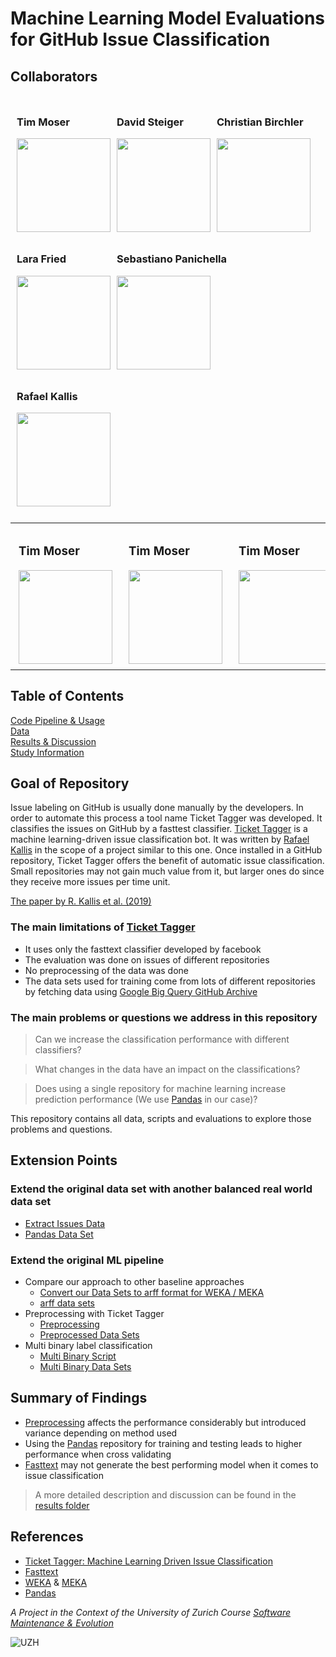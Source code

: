 # Machine Learning Model Evaluations for GitHub Issue Classification



## Collaborators

 <div style="float: left; padding: 5px; width=100%;">
    <div style="float: left; padding: 5px">
    <h3 float="center">Tim Moser</h3>
    <img src="https://avatars0.githubusercontent.com/u/56076095?s=460&u=b18b975c4570628eee4fa5d24439c384f1f70c6c&v=4" width="150" />
    </div>
    <div style="float: left; padding: 5px;">
    <h3 float="center">David Steiger</h3>
    <img src="https://avatars2.githubusercontent.com/u/55451472?s=460&u=0728bfc37d68f34357ac2825ae14a4af715c6ebd&v=4" width="150" />
    </div>
    <div style="float: left; padding: 5px;">
    <h3 float="center">Christian Birchler</h3>
    <img src="https://avatars0.githubusercontent.com/u/33133633?s=460&u=0c04c3ba77c1a999f0d087646c38b4902a1c665a&v=4" width="150" />
    </div>
    <div style="float: left; padding: 5px;">
    <h3 float="center">Lara Fried</h3>
    <img src="https://avatars3.githubusercontent.com/u/34027454?s=460&v=4" width="150" />
    </div>
    <div style="float: left; padding: 5px;">
    <h3 float="center">Sebastiano Panichella</h3>
    <img src="https://avatars1.githubusercontent.com/u/5339914?s=460&u=ea140c59718ae85b6b33fa97cabb4232a084f30a&v=4" width="150" />
    </div>
    <div style="float: left; padding: 5px;">
    <h3 float="center">Rafael Kallis</h3>
    <img src="https://avatars3.githubusercontent.com/u/9661903?s=460&u=ae6e33f486ad0fed762cb7d8f1e07d4540130b27&v=4" width="150" />
    </div>
</div>
<div style="clear: both;"></div>


<table style="width:100%">
  
  <tr>
    <td>
        <div style="float: left; padding: 5px">
            <h3 float="center">Tim Moser</h3>
            <img src="https://avatars0.githubusercontent.com/u/56076095?s=460&u=b18b975c4570628eee4fa5d24439c384f1f70c6c&v=4" width="150" />
        </div>
    </td>
    <td>
        <div style="float: left; padding: 5px">
            <h3 float="center">Tim Moser</h3>
            <img src="https://avatars0.githubusercontent.com/u/56076095?s=460&u=b18b975c4570628eee4fa5d24439c384f1f70c6c&v=4" width="150" />
        </div>
    </td>
    <td>
        <div style="float: left; padding: 5px">
            <h3 float="center">Tim Moser</h3>
            <img src="https://avatars0.githubusercontent.com/u/56076095?s=460&u=b18b975c4570628eee4fa5d24439c384f1f70c6c&v=4" width="150" />
        </div>
    </td>
    <td>
        <div style="float: left; padding: 5px">
            <h3 float="center">Tim Moser</h3>
            <img src="https://avatars0.githubusercontent.com/u/56076095?s=460&u=b18b975c4570628eee4fa5d24439c384f1f70c6c&v=4" width="150" />
        </div>
    </td>
    <td>
        <div style="float: left; padding: 5px">
            <h3 float="center">Tim Moser</h3>
            <img src="https://avatars0.githubusercontent.com/u/56076095?s=460&u=b18b975c4570628eee4fa5d24439c384f1f70c6c&v=4" width="150" />
        </div>
    </td>
    <td>
        <div style="float: left; padding: 5px">
            <h3 float="center">Tim Moser</h3>
            <img src="https://avatars0.githubusercontent.com/u/56076095?s=460&u=b18b975c4570628eee4fa5d24439c384f1f70c6c&v=4" width="150" />
        </div>
    </td>
  </tr>
</table>


## Table of Contents
[Code Pipeline & Usage](./code-pipeline)  
[Data](./datasets)  
[Results & Discussion](./results)  
[Study Information](./study)

## Goal of Repository
Issue labeling on GitHub is usually done manually by the developers. In order to automate this process a tool name Ticket Tagger was developed. It classifies the issues on GitHub by a fasttest classifier. [Ticket Tagger](https://github.com/rafaelkallis/ticket-tagger/tree/master/src) is a machine learning-driven issue classification bot. It was written by [Rafael Kallis](https://github.com/rafaelkallis) in the scope of a project similar to this one. Once installed in a GitHub repository, Ticket Tagger offers the benefit of automatic issue classification. Small repositories may not gain much value from it, but larger ones do since they receive more issues per time unit.

[The paper by R. Kallis et al. (2019)](https://doi.org/10.1109/ICSME.2019.00070)   

### The main limitations of [Ticket Tagger](https://github.com/rafaelkallis/ticket-tagger/tree/master/src)
- It uses only the fasttext classifier developed by facebook
- The evaluation was done on issues of different repositories
- No preprocessing of the data was done
- The data sets used for training come from lots of different repositories by fetching data using [Google Big Query GitHub Archive](https://codelabs.developers.google.com/codelabs/bigquery-github#0)

### The main problems or questions we address in this repository 
>Can we increase the classification performance with different classifiers?

>What changes in the data have an impact on the classifications?

>Does using a single repository for machine learning increase prediction performance (We use [Pandas](https://github.com/pandas-dev/pandas) in our case)?

This repository contains all data, scripts and evaluations to explore those problems and questions.

## Extension Points  
### Extend the original data set with another balanced real world data set  
* [Extract Issues Data](./code-pipeline/README.md)
* [Pandas Data Set](./datasets/README.md)
### Extend the original ML pipeline
* Compare our approach to other baseline approaches
    * [Convert our Data Sets to arff format for WEKA / MEKA](./code-pipeline/README.md)
    * [arff data sets](./datasets/README.md)
* Preprocessing with Ticket Tagger
    * [Preprocessing](./code-pipeline/README.md)
    * [Preprocessed Data Sets](./datasets/README.md)
* Multi binary label classification
    * [Multi Binary Script](./code-pipeline/README.md)
    * [Multi Binary Data Sets](./datasets/README.md)

## Summary of Findings

- [Preprocessing](./code-pipeline/stemming) affects the performance considerably but introduced variance depending on method used
- Using the [Pandas](https://pandas.pydata.org/) repository for training and testing leads to higher performance when cross validating
- [Fasttext](https://fasttext.cc/) may not generate the best performing model when it comes to issue classification

> A more detailed description and discussion can be found in the [results folder](./results)



## References

 
- [Ticket Tagger: Machine Learning Driven Issue Classification](https://doi.org/10.1109/ICSME.2019.00070)  
- [Fasttext](https://fasttext.cc/)  
- [WEKA](https://www.cs.waikato.ac.nz/ml/weka/) & [MEKA](https://waikato.github.io/meka/)  
- [Pandas](https://pandas.pydata.org/)  

*A Project in the Context of the University of Zurich Course [Software Maintenance & Evolution](https://www.ifi.uzh.ch/en/seal/teaching/courses/sme.html)*

![UZH](https://www.uzh.ch/cmsssl/terrific/modules/Logo/img/uzh_logo_e_pos_web_main.jpg)



